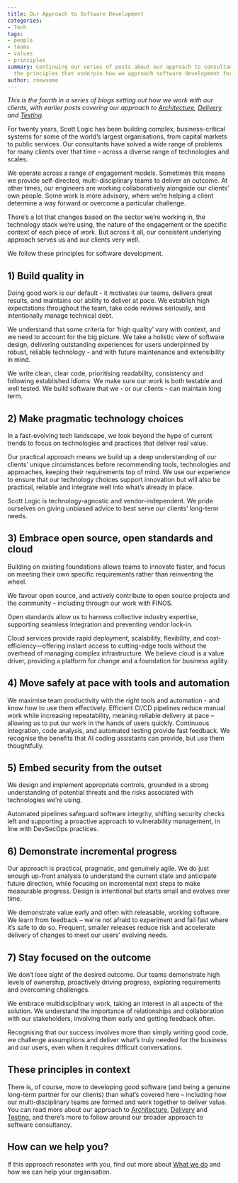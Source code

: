 ```yaml
---
title: Our Approach to Software Development
categories:
- Tech
tags:
- people
- teams
- values
- principles
summary: Continuing our series of posts about our approach to consultancy, we cover
  the principles that underpin how we approach software development for our clients.
author: rnewsome
---
```


_This is the fourth in a series of blogs setting out how we work with our clients, with earlier posts covering our approach to [Architecture](/2024/10/15/our-approach-to-architecture.html), [Delivery](/2024/10/23/our-approach-to-delivery.html) and [Testing](/2024/10/30/our-differentiated-approach-to-testing.html)._

For twenty years, Scott Logic has been building complex, business-critical systems for some of the world’s largest organisations, from capital markets to public services. Our consultants have solved a wide range of problems for many clients over that time – across a diverse range of technologies and scales.  

We operate across a range of engagement models. Sometimes this means we provide self-directed, multi-disciplinary teams to deliver an outcome. At other times, our engineers are working collaboratively alongside our clients' own people. Some work is more advisory, where we’re helping a client determine a way forward or overcome a particular challenge.  

There’s a lot that changes based on the sector we’re working in, the technology stack we’re using, the nature of the engagement or the specific context of each piece of work. But across it all, our consistent underlying approach serves us and our clients very well. 

We follow these principles for software development. 

## 1) Build quality in 

Doing good work is our default - it motivates our teams, delivers great results, and maintains our ability to deliver at pace. We establish high expectations throughout the team, take code reviews seriously, and intentionally manage technical debt. 

We understand that some criteria for ‘high quality’ vary with context, and we need to account for the big picture. We take a holistic view of software design, delivering outstanding experiences for users underpinned by robust, reliable technology - and with future maintenance and extensibility in mind. 

We write clean, clear code, prioritising readability, consistency and following established idioms. We make sure our work is both testable and well tested. We build software that we - or our clients - can maintain long term. 

## 2) Make pragmatic technology choices 

In a fast-evolving tech landscape, we look beyond the hype of current trends to focus on technologies and practices that deliver real value.  

Our practical approach means we build up a deep understanding of our clients’ unique circumstances before recommending tools, technologies and approaches, keeping their requirements top of mind. We use our experience to ensure that our technology choices support innovation but will also be practical, reliable and integrate well into what’s already in place.  

Scott Logic is technology-agnostic and vendor-independent. We pride ourselves on giving unbiased advice to best serve our clients’ long-term needs. 

## 3) Embrace open source, open standards and cloud 

Building on existing foundations allows teams to innovate faster, and focus on meeting their own specific requirements rather than reinventing the wheel.  

We favour open source, and actively contribute to open source projects and the community – including through our work with FINOS. 

Open standards allow us to harness collective industry expertise, supporting seamless integration and preventing vendor lock-in.  

Cloud services provide rapid deployment, scalability, flexibility, and cost-efficiency—offering instant access to cutting-edge tools without the overhead of managing complex infrastructure. We believe cloud is a value driver, providing a platform for change and a foundation for business agility. 

## 4) Move safely at pace with tools and automation 

We maximise team productivity with the right tools and automation - and know how to use them effectively. Efficient CI/CD pipelines reduce manual work while increasing repeatability, meaning reliable delivery at pace – allowing us to put our work in the hands of users quickly. Continuous integration, code analysis, and automated testing provide fast feedback. We recognise the benefits that AI coding assistants can provide, but use them thoughtfully. 

## 5) Embed security from the outset 

We design and implement appropriate controls, grounded in a strong understanding of potential threats and the risks associated with technologies we’re using.  

Automated pipelines safeguard software integrity, shifting security checks left and supporting a proactive approach to vulnerability management, in line with DevSecOps practices.  

## 6) Demonstrate incremental progress 

Our approach is practical, pragmatic, and genuinely agile. We do just enough up-front analysis to understand the current state and anticipate future direction, while focusing on incremental next steps to make measurable progress. Design is intentional but starts small and evolves over time.  

We demonstrate value early and often with releasable, working software. We learn from feedback – we're not afraid to experiment and fail fast where it’s safe to do so. Frequent, smaller releases reduce risk and accelerate delivery of changes to meet our users’ evolving needs.  

## 7) Stay focused on the outcome 

We don’t lose sight of the desired outcome. Our teams demonstrate high levels of ownership, proactively driving progress, exploring requirements and overcoming challenges.  

We embrace multidisciplinary work, taking an interest in all aspects of the solution. We understand the importance of relationships and collaboration with our stakeholders, involving them early and getting feedback often. 

Recognising that our success involves more than simply writing good code, we challenge assumptions and deliver what’s truly needed for the business and our users, even when it requires difficult conversations. 

## These principles in context 

There is, of course, more to developing good software (and being a genuine long-term partner for our clients) than what’s covered here – including how our multi-disciplinary teams are formed and work together to deliver value. You can read more about our approach to [Architecture](/2024/10/15/our-approach-to-architecture.html), [Delivery](/2024/10/23/our-approach-to-delivery.html) and [Testing](/2024/10/30/our-differentiated-approach-to-testing.html), and there’s more to follow around our broader approach to software consultancy. 

## How can we help you? 

If this approach resonates with you, find out more about [What we do](https://www.scottlogic.com/what-we-do) and how we can help your organisation. 